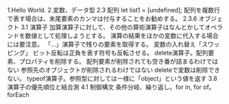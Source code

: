 1.Hello World.
2.変数、データ型
2.3 配列
let list1 = [undefined];
配列を複数行で表す場合は、末尾要素のカンマは付与することをお勧めする。
2.3.6 オブジェクト
3.1 演算子
加算演算子に対して、その他の算術演算子はなんとかしてオペランドを数値として処理しようとする。
演算の結果をほかの変数に代入する場合には要注意。
「...」演算子で残りの要素を取得する。
変数の入れ替え「スワッピング」
ビット反転は正負を表す符号も反転させる。
delete演算子。配列要素、プロパティを削除する。
配列要素が削除されても空き番が詰まるわけではない
参照先のオブジェクトが削除されるわけではない
deleteで変数は削除できない。
typeof演算子。参照型に対しては一様に「object」という値を返す
3.8 演算子の優先順位と結合測
4.1 制御構文
条件分岐、繰り返し。for in, for of。forEach